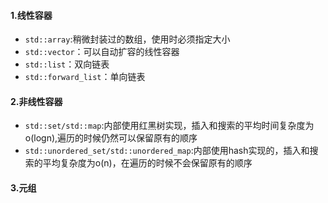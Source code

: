 #### 1.线性容器

- `std::array`:稍微封装过的数组，使用时必须指定大小
- `std::vector`：可以自动扩容的线性容器
- `std::list`：双向链表
- `std::forward_list`：单向链表



#### 2.非线性容器

- `std::set/std::map`:内部使用红黑树实现，插入和搜索的平均时间复杂度为o(logn),遍历的时候仍然可以保留原有的顺序
- `std::unordered_set/std::unordered_map`:内部使用hash实现的，插入和搜索的平均复杂度为o(n)，在遍历的时候不会保留原有的顺序

#### 3.元组

